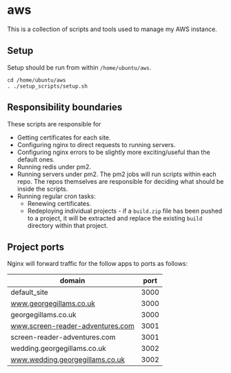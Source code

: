 # aws

This is a collection of scripts and tools used to manage my AWS instance.

## Setup

Setup should be run from within `/home/ubuntu/aws`.

```
cd /home/ubuntu/aws
. ./setup_scripts/setup.sh
```

## Responsibility boundaries

These scripts are responsible for
 - Getting certificates for each site.
 - Configuring nginx to direct requests to running servers.
 - Configuring nginx errors to be slightly more exciting/useful than the default ones.
 - Running redis under pm2.
 - Running servers under pm2. The pm2 jobs will run scripts within each repo. The repos themselves are responsible for deciding what should be inside the scripts.
 - Running regular cron tasks:
   - Renewing certificates.
   - Redeploying individual projects - if a `build.zip` file has been pushed to a project, it will be extracted and replace the existing `build` directory within that project.

## Project ports

Nginx will forward traffic for the follow apps to ports as follows:

| domain                           | port |
| -------------------------------- | ---- |
| default_site                     | 3000 |
| www.georgegillams.co.uk          | 3000 |
| georgegillams.co.uk              | 3000 |
| www.screen-reader-adventures.com | 3001 |
| screen-reader-adventures.com     | 3001 |
| wedding.georgegillams.co.uk      | 3002 |
| www.wedding.georgegillams.co.uk  | 3002 |
